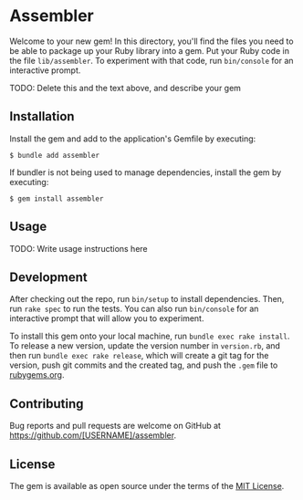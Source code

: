 # Assembler

Welcome to your new gem! In this directory, you'll find the files you need to be able to package up your Ruby library into a gem. Put your Ruby code in the file `lib/assembler`. To experiment with that code, run `bin/console` for an interactive prompt.

TODO: Delete this and the text above, and describe your gem

## Installation

Install the gem and add to the application's Gemfile by executing:

    $ bundle add assembler

If bundler is not being used to manage dependencies, install the gem by executing:

    $ gem install assembler

## Usage

TODO: Write usage instructions here

## Development

After checking out the repo, run `bin/setup` to install dependencies. Then, run `rake spec` to run the tests. You can also run `bin/console` for an interactive prompt that will allow you to experiment.

To install this gem onto your local machine, run `bundle exec rake install`. To release a new version, update the version number in `version.rb`, and then run `bundle exec rake release`, which will create a git tag for the version, push git commits and the created tag, and push the `.gem` file to [rubygems.org](https://rubygems.org).

## Contributing

Bug reports and pull requests are welcome on GitHub at https://github.com/[USERNAME]/assembler.

## License

The gem is available as open source under the terms of the [MIT License](https://opensource.org/licenses/MIT).
